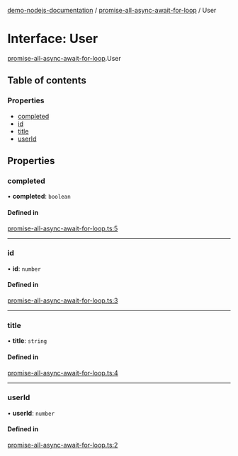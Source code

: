 [demo-nodejs-documentation](../README.md) / [promise-all-async-await-for-loop](../modules/promise_all_async_await_for_loop.md) / User

# Interface: User

[promise-all-async-await-for-loop](../modules/promise_all_async_await_for_loop.md).User

## Table of contents

### Properties

- [completed](promise_all_async_await_for_loop.User.md#completed)
- [id](promise_all_async_await_for_loop.User.md#id)
- [title](promise_all_async_await_for_loop.User.md#title)
- [userId](promise_all_async_await_for_loop.User.md#userid)

## Properties

### completed

• **completed**: `boolean`

#### Defined in

[promise-all-async-await-for-loop.ts:5](https://github.com/BhaskarMantralaHub/demo-nodejs/blob/fb8f461/src/promise-all-async-await-for-loop.ts#L5)

___

### id

• **id**: `number`

#### Defined in

[promise-all-async-await-for-loop.ts:3](https://github.com/BhaskarMantralaHub/demo-nodejs/blob/fb8f461/src/promise-all-async-await-for-loop.ts#L3)

___

### title

• **title**: `string`

#### Defined in

[promise-all-async-await-for-loop.ts:4](https://github.com/BhaskarMantralaHub/demo-nodejs/blob/fb8f461/src/promise-all-async-await-for-loop.ts#L4)

___

### userId

• **userId**: `number`

#### Defined in

[promise-all-async-await-for-loop.ts:2](https://github.com/BhaskarMantralaHub/demo-nodejs/blob/fb8f461/src/promise-all-async-await-for-loop.ts#L2)
